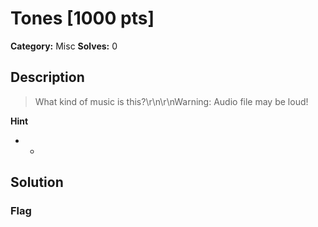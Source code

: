 # Tones [1000 pts]

**Category:** Misc
**Solves:** 0

## Description
>What kind of music is this?\r\n\r\nWarning: Audio file may be loud!

**Hint**
* -

## Solution

### Flag


